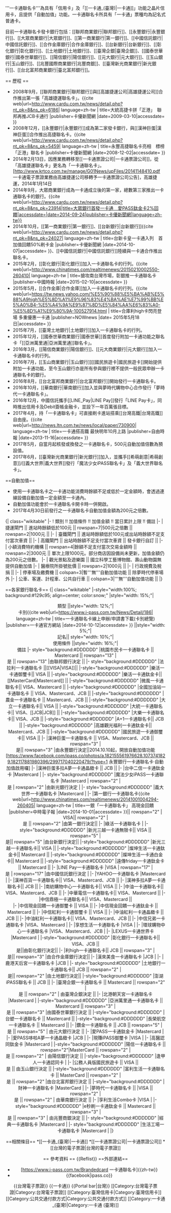 '''一卡通聯名卡'''為具有「信用卡」及「[[一卡通_(臺灣)|一卡通]]」功能之晶片信用卡，且提供「自動加值」功能。一卡通聯名卡所具有「一卡通」票種均為記名式普通卡。

目前一卡通聯名卡發卡銀行包括：[[聯邦商業銀行|聯邦銀行]]、[[永豐銀行|永豐銀行]]、[[大眾商業銀行|大眾銀行]]、[[第一商業銀行|第一銀行]]、[[中國信託銀行|中國信託銀行]]、[[合作金庫銀行|合作金庫銀行]]、[[台新銀行|台新銀行]]、[[彰化銀行|彰化銀行]]、[[土地銀行|土地銀行]]、[[臺灣企銀|臺灣企銀]]、[[國泰世華銀行|國泰世華銀行]]、[[陽信銀行|陽信銀行]]、[[元大銀行|元大銀行]]、[[玉山銀行|玉山銀行]]、[[兆豐國際商業銀行|兆豐商銀]]、[[臺灣新光商業銀行|新光銀行]]、[[台北富邦商業銀行|臺北富邦銀行]]。

== 歷程 ==
* 2008年9月，[[聯邦商業銀行|聯邦銀行]]與[[高雄捷運公司|高雄捷運公司]]合作推出第一張「高雄捷運聯名卡」。<ref name="pass_7">{{cite web|url=http://www.cardu.com.tw/news/detail.php?nt_pk=8&ns_pk=6186| language=zh-tw | title=大統高捷卡拼「正港」　聯邦再推JCB卡通行 |publisher=卡優新聞網 |date=2009-03-10|accessdate= }}</ref>
* 2008年12月，[[永豐銀行|永豐銀行]]成為第二家發卡銀行，與[[漢神巨蛋|漢神巨蛋]]合作推出高捷聯名卡。<ref name="pass_6">{{cite web|url=http://www.cardu.com.tw/news/detail.php?nt_pk=8&ns_pk=5459| language=zh-tw | title=永豐高捷聯名卡亮相　標榜「正港」聯名卡 |publisher=卡優新聞網 |date=2008-12-02|accessdate= }}</ref>
* 2014年2月13日，因應業務轉移至[[一卡通票證公司|一卡通票證公司]]，從「高雄捷運聯名卡」更名為「一卡通聯名卡」。<ref>[http://www.krtco.com.tw/manage/G01News/upFiles/20141148410.pdf 一卡通電子票證業務由高雄捷運公司移轉予一卡通票證公司公告]，高雄捷運，2014年1月14日</ref>
* 2014年9月，大眾商業銀行成為一卡通成立後的第一家，總數第三家推出一卡通聯名卡的銀行。<ref name="pass_1">{{cite web|url=http://www.cardu.com.tw/news/detail.php?nt_pk=8&ns_pk=23914|title=大眾銀行首發一卡通　愛PASS鈦金卡2%回饋|accessdate=|date=2014-09-24|publisher=卡優新聞網|language=zh-tw}}</ref>
* 2014年10月，[[第一商業銀行|第一銀行]]<ref name="pass_2"></ref>、[[台新銀行|台新銀行]]<ref name="pass_8">{{cite web|url=http://www.cardu.com.tw/news/detail.php?nt_pk=8&ns_pk=24027| language=zh-tw | title=台新卡皇一卡通入列　首加值回饋50%刷卡金 |publisher=卡優新聞網 |date=2014-10-07|accessdate= }}</ref>、[[中國信託銀行|中國信託銀行]]陸續與一卡通合作推出聯名卡。
* 2015年2月，[[彰化銀行|彰化銀行]]加入一卡通聯名卡的行列。<ref name="pass_201502">{{cite web|url=http://www.chinatimes.com/realtimenews/20150210002550-260410| language=zh-tw | title=搶攻南台灣市場，彰銀推一卡通聯名卡 |publisher=中國時報 |date=2015-02-10|accessdate= }}</ref>
* 2015年5月，[[合作金庫|合作金庫]]加入一卡通聯名卡的行列。<ref>{{cite web|url=https://tw.news.yahoo.com/%E5%90%88%E5%BA%AB%E5%88%A9high%E5%8D%A1%E9%96%83%E4%BA%AE%E7%99%BB%E5%A0%B4-%E5%A4%9A%E9%87%8D%E5%84%AA%E6%83%A0-%E5%8D%A1%E9%80%9A-100527914.html | title=合庫利high卡閃亮登場 多重優惠一卡通 |publisher=NOWnews |date= 2015年5月18日|accessdate= }}</ref>
* 2015年7月，[[臺灣土地銀行|土地銀行]]加入一卡通聯名卡的行列。
* 2015年12月，[[國泰世華商業銀行|國泰世華]]首度發行附加一卡通功能之聯名卡「[[亞洲萬里通|亞洲萬里通]]聯名卡」。
* 2016年3月，[[陽信商業銀行|陽信銀行]]、[[元大商業銀行|元大銀行]]加入一卡通聯名卡的行列。
* 2016年7月，[[玉山商業銀行|玉山銀行]][[國民旅遊卡|國民旅遊卡]]開始提供附加一卡通功能，至今玉山銀行亦是所有參與銀行裡不提供一般民眾申辦一卡通聯名卡的銀行。
* 2016年8月，[[台北富邦商業銀行|台北富邦銀行]]開始發行一卡通聯名卡。
* 2016年10月，[[華南銀行|華南銀行]]加入並與夢時代購物中心合作發行「夢時代一卡通聯名卡」。
* 2016年12月，中國信託攜手[[LINE_Pay|LINE Pay]]發行「LINE Pay卡」，同時推出信用卡及Debit簽帳金融卡，並設下一年百萬張目標。
* 2017年4月，持「一卡通聯名卡」可直接刷卡進站搭乘[[台灣高鐵|台灣高鐵]]自由座。<ref name="pass_4">{{cite web|url=http://news.ltn.com.tw/news/local/paper/730900| language=zh-tw | title=一卡通搭高鐵 最快明年10月上路 |publisher=自由時報 |date=2013-11-16|accessdate= }}</ref>
* 2017年5月，自當月起核發或換發之一卡通聯名卡，500元自動加值倍數為預設值。
* 2017年6月，[[臺灣新光商業銀行|新光銀行]]加入，並攜手[[希萌創意|希萌創意]]/[[義大世界|義大世界]]發行「魔法少女iPASS聯名卡」及「義大世界聯名卡」。

==自動加值==
* 使用一卡通聯名卡之一卡通功能消費時餘額不足或低於一定金額時，會透過連線設備自動加值一定金額至一卡通內。
* 自動加值功能會於一卡通聯名卡開卡時一併開啟。
* 2017年4月30日前發行之一卡通聯名卡自動加值金額為200元之倍數。

{| class="wikitable"
|-
! 類別 !! 加值條件 !! 加值金額 !! 當日累計上限 !! 備註
|-
| 捷運閘門 || 進站時餘額低於100元 || rowspan=7|500元之倍數 || rowspan=2|1000元 ||
|-
| 臺鐵閘門 || 進站時餘額低於100元或出站時餘額不足支付當次車資 ||
|-
| 高鐵閘門 || 出站時餘額不足支付當次車資 || 發卡銀行自訂 ||
|-
| 小額消費特約機構 || rowspan=4|餘額不足支付當次交易金額時 || rowspan=2|3000元 || 單次上限1000元。部分商店因設備尚未更新，加值金額仍為200元之倍數。
|-
| 觀光景點及遊樂園 || 國立科學工藝博物館、壽山動物園無提供自動加值
|-
| 醫療院所掛號批價 || rowspan=2|1000元 ||
|-
| 行政規費及稅捐 ||
|-
| 停車場及繳費機 || colspan=3|暫'''無'''自動加值功能 || 除夢時代停車場外
|-
| 公車、客運、計程車、公共自行車 || colspan=3|'''無'''自動加值功能 ||
|}

==各家銀行聯名卡==
{| class="wikitable"
|-style="width:100%; background:#129c95; align=center; color:snow;"
|style="width: 15%;"|<center>類型 ||style="width: 12%;"|<center>卡別<ref name="pass_9">{{cite web|url=https://www.i-pass.com.tw/News/Detail/186| language=zh-tw | title=一卡通聯名卡線上申辦/申請書下載(卡別總覽) |publisher=一卡通官方網站 |date=2014-10-12|accessdate= }}</ref> ||style="width: 5%;"|<center>記名|| style="width: 10%;"|<center>使用條件 ||style="width: 16%;"|<center>備註
|- style="background:#DDDDDD"
|桃園市民卡一卡通聯名卡 || Mastercard || rowspan="13" |<center>是  || rowspan="13" |由聯邦銀行決定 ||
|- style="background:#DDDDDD"
|法拉利一卡通聯名卡 ||[[VISA|VISA]]||
|-style="background:#DDDDDD"
|樂活一卡通御璽卡|| VISA ||
|-style="background:#DDDDDD"
|樂活一卡通鈦金卡|| [[MasterCard|Mastercard]] ||
|-style="background:#DDDDDD"
|微風一卡通聯名卡|| VISA、Mastercard ||
|-style="background:#DDDDDD"
|全國加油站一卡通聯名卡 || VISA、Mastercard、JCB ||
|-style="background:#DDDDDD"
|農金一卡通聯名卡 || Mastercard、JCB ||
|-style="background:#DDDDDD"
|大立一卡通聯名卡|| VISA ||
|-style="background:#DDDDDD"
|大統一卡通聯名卡|| VISA、[[JCB|JCB]] ||
|-style="background:#DDDDDD"
|大樂一卡通聯名卡|| VISA、JCB ||
|-style="background:#DDDDDD"
|A+1一卡通聯名卡|| JCB ||
|-style="background:#DDDDDD"
|高雄觀光福利一卡通鈦金卡|| Mastercard、JCB ||
|-style="background:#DDDDDD"
|國民旅遊一卡通御璽卡|| VISA ||
|-
|漢神巨蛋一卡通聯名卡 || VISA、Mastercard、JCB || rowspan="3" |<center>是|| rowspan="3" |由永豐銀行決定||2014.10.10起，開放自動加值功能<ref>[https://www.facebook.com/ipass.co/photos/a.182155561976628.1073741829.182117881980396/299717040220479/?type=1 永豐銀行一卡通聯名卡‧自動加值啟用囉]</ref>
|-
|漢神巨蛋多拉A夢一卡通晶緻卡 || JCB ||
|-
|台中二信一卡通鈦金卡
|Mastercard
|
|- style="background:#DDDDDD"
|魔法少女iPASS一卡通聯名卡
|Mastercard
| rowspan="2" |<center>是
| rowspan="2" |由新光銀行決定
|
|- style="background:#DDDDDD"
|義大世界一卡通聯名卡
|Mastercard
|
|-
|第一銀行一卡通聯名卡<ref name="pass_2">{{cite web|url=http://www.chinatimes.com/realtimenews/20141001004294-260405| language=zh-tw | title=一銀「一卡通聯名卡」 高現金回饋 |publisher=中時電子報 |date=2014-10-01|accessdate= }}</ref>|| rowspan="2" | VISA|| rowspan="2" |<center>是 || rowspan="2" |由第一銀行決定||
|-
|綠活一卡通聯名卡
|
|-style="background:#DDDDDD"
|新光三越一卡通無限卡|| VISA || rowspan="5" |<center>是|| rowspan="5" |由台新銀行決定||
|-style="background:#DDDDDD"
|新光三越一卡通聯名卡|| VISA ||
|-style="background:#DDDDDD"
|燦坤生活一卡通鈦金卡|| Mastercard || 
|-style="background:#DDDDDD"
|燦坤生活一卡通白金卡|| Mastercard || 
|-style="background:#DDDDDD"
|遠傳friday一卡通鈦金卡 || Mastercard ||
|-
|LINE Pay一卡通聯名卡
|VISA
| rowspan="17" |<center>是
| rowspan="17" |由中國信託銀行決定
|
|-
|YAHOO一卡通聯名卡
|Mastercard
|
|-
|漢神百貨一卡通聯名卡|| VISA、Mastercard、JCB ||
|-
|漢神多拉A夢一卡通聯名卡|| JCB || 
|-
|南紡購物中心一卡通聯名卡|| VISA || 
|-
|中油一卡通聯名卡|| VISA、Mastercard、JCB || 
|-
|中華電信一卡通聯名卡|| VISA、Mastercard ||
|-
|中信鼎極一卡通聯名卡|| VISA、Mastercard ||  
|-
|中信現金回饋一卡通御璽卡 || VISA || 
|-
|中信現金回饋一卡通鈦金卡 || Mastercard || 
|-
|中信紅利一卡通御璽卡  || VISA || 
|-
|中油紅利一卡通晶緻卡 || JCB || 
|-
|中油紅利一卡通聯名卡|| VISA、Mastercard、JCB || 
|-
|中信兄弟一卡通聯名卡
|VISA、Mastercard
|
|-
|享想生活一卡通聯名卡
|VISA
|
|-
|環球購物中心一卡通聯名卡
|VISA、Mastercard、JCB
|
|-
|LEXUS一卡通世界卡
|Mastercard
|
|-style="background:#DDDDDD"
|彰化銀行一卡通聯名卡|| VISA、JCB ||<center>是||由彰化銀行決定||
|-
|利high一卡通聯名卡|| JCB || rowspan="3" |<center>是|| rowspan="3" |由合作金庫銀行決定||
|-
|漢來美食一卡通聯名卡 
|JCB
|
|-
|鹿港天后宮一卡通聯名卡
|JCB
|
|- style="background:#DDDDDD"
|土地銀行一卡通聯名卡|| JCB || rowspan="2" |<center>是|| rowspan="2" |由土地銀行決定||
|-style="background:#DDDDDD"
|澎湖iPASS聯名卡 || JCB ||
|-
|臺灣企銀一卡通聯名卡 || Mastercard || rowspan="2" | <center>是 || rowspan="2" | 由臺灣企銀決定 ||
|-
|北港朝天宮一卡通聯名卡
|Mastercard
|
|-style="background:#DDDDDD"
|亞洲萬里通一卡通聯名卡 || Mastercard || rowspan="3" |<center>是 || rowspan="3" |由國泰世華銀行決定 ||
|-style="background:#DDDDDD"
|台塑一卡通聯名卡 || Mastercard ||
|-style="background:#DDDDDD"
|長榮航空一卡通聯名卡 || Mastercard ||
|-
|鑽金一卡通聯名卡 || JCB || rowspan="5" | <center>是 || rowspan="5" | 由元大銀行決定 ||
|-
|愛PASS一卡通鈦金卡
|Mastercard
|
|-
|愛PASS哆啦A夢一卡通晶緻卡
|JCB
|
|-
|現賺iPASS御璽卡
|VISA
|
|-
|高醫認同鈦金卡
|Mastercard
|
|-style="background:#DDDDDD"
|陽信一卡通聯名卡 ||  rowspan="2"|MasterCard || rowspan="2" | <center>是 || rowspan="2" | 由陽信銀行決定 ||
|-style="background:#DDDDDD"
|逢甲人一卡通認同卡
|
|-
|公務人員版國民旅遊卡 || VISA || <center>是 || 由玉山銀行決定 ||
|-style="background:#DDDDDD"
|富利生活一卡通聯名卡 || MasterCard || rowspan="2" |<center>是 || rowspan="2" |由台北富邦銀行決定 ||
|-style="background:#DDDDDD"
|財神一卡通聯名卡
|MasterCard
|
|-
|夢時代一卡通聯名卡 || |VISA || rowspan="2" | <center>是 || rowspan="2" | 由華南銀行決定 ||
|-
|享利生活Combo卡
|VISA
|
|-style="background:#DDDDDD"
|e秒刷一卡通鈦金卡 || Mastercard || rowspan="3" |<center>是 || rowspan="3" | 由兆豐商銀決定 ||
|- style="background:#DDDDDD"
|經典一卡通聯名卡
|Mastercard
|
|- style="background:#DDDDDD"
|生活工場一卡通聯名卡
|Mastercard
|
|}

==相關條目==
*[[一卡通_(臺灣)|一卡通]]
*[[一卡通票證公司|一卡通票證公司]]
*[[台灣的電子票證|台灣的電子票證]]

== 參考資料 ==
{{Reflist}}
==外部連結==
* [https://www.i-pass.com.tw/Brandedcard 一卡通聯名卡]{{zh-tw}}
* {{facebook|ipass.co}}

{{台灣電子票證}}
{{一卡通}}
{{Portal bar|台灣}}
[[Category:台灣電子票證|Category:台灣電子票證]]
[[Category:臺灣信用卡|Category:臺灣信用卡]]
[[Category:公共交通付款方式|Category:公共交通付款方式]]
[[Category:一卡通_(臺灣)|Category:一卡通 (臺灣)]]